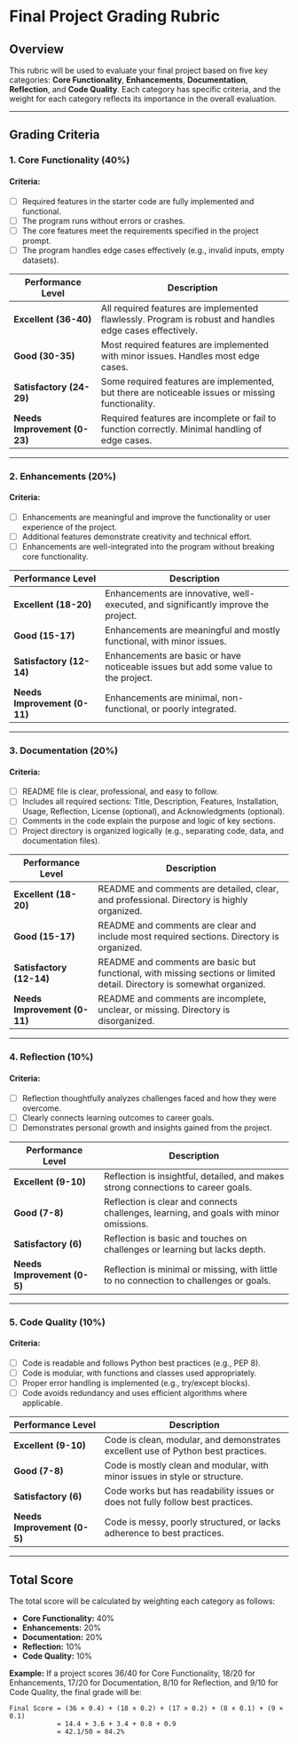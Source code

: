 # Final Project Grading Rubric

## **Overview**
This rubric will be used to evaluate your final project based on five key categories: **Core Functionality**, **Enhancements**, **Documentation**, **Reflection**, and **Code Quality**. Each category has specific criteria, and the weight for each category reflects its importance in the overall evaluation.

---

## **Grading Criteria**

### **1. Core Functionality (40%)**
#### **Criteria:**
- [ ] Required features in the starter code are fully implemented and functional.
- [ ] The program runs without errors or crashes.
- [ ] The core features meet the requirements specified in the project prompt.
- [ ] The program handles edge cases effectively (e.g., invalid inputs, empty datasets).

| **Performance Level** | **Description**                                                             |
|------------------------|-----------------------------------------------------------------------------|
| **Excellent (36-40)** | All required features are implemented flawlessly. Program is robust and handles edge cases effectively. |
| **Good (30-35)**      | Most required features are implemented with minor issues. Handles most edge cases. |
| **Satisfactory (24-29)** | Some required features are implemented, but there are noticeable issues or missing functionality. |
| **Needs Improvement (0-23)** | Required features are incomplete or fail to function correctly. Minimal handling of edge cases. |

---

### **2. Enhancements (20%)**
#### **Criteria:**
- [ ] Enhancements are meaningful and improve the functionality or user experience of the project.
- [ ] Additional features demonstrate creativity and technical effort.
- [ ] Enhancements are well-integrated into the program without breaking core functionality.

| **Performance Level** | **Description**                                                             |
|------------------------|-----------------------------------------------------------------------------|
| **Excellent (18-20)** | Enhancements are innovative, well-executed, and significantly improve the project. |
| **Good (15-17)**      | Enhancements are meaningful and mostly functional, with minor issues. |
| **Satisfactory (12-14)** | Enhancements are basic or have noticeable issues but add some value to the project. |
| **Needs Improvement (0-11)** | Enhancements are minimal, non-functional, or poorly integrated. |

---

### **3. Documentation (20%)**
#### **Criteria:**
- [ ] README file is clear, professional, and easy to follow.
- [ ] Includes all required sections: Title, Description, Features, Installation, Usage, Reflection, License (optional), and Acknowledgments (optional).
- [ ] Comments in the code explain the purpose and logic of key sections.
- [ ] Project directory is organized logically (e.g., separating code, data, and documentation files).

| **Performance Level** | **Description**                                                             |
|------------------------|-----------------------------------------------------------------------------|
| **Excellent (18-20)** | README and comments are detailed, clear, and professional. Directory is highly organized. |
| **Good (15-17)**      | README and comments are clear and include most required sections. Directory is organized. |
| **Satisfactory (12-14)** | README and comments are basic but functional, with missing sections or limited detail. Directory is somewhat organized. |
| **Needs Improvement (0-11)** | README and comments are incomplete, unclear, or missing. Directory is disorganized. |

---

### **4. Reflection (10%)**
#### **Criteria:**
- [ ] Reflection thoughtfully analyzes challenges faced and how they were overcome.
- [ ] Clearly connects learning outcomes to career goals.
- [ ] Demonstrates personal growth and insights gained from the project.

| **Performance Level** | **Description**                                                             |
|------------------------|-----------------------------------------------------------------------------|
| **Excellent (9-10)**  | Reflection is insightful, detailed, and makes strong connections to career goals. |
| **Good (7-8)**        | Reflection is clear and connects challenges, learning, and goals with minor omissions. |
| **Satisfactory (6)**  | Reflection is basic and touches on challenges or learning but lacks depth. |
| **Needs Improvement (0-5)** | Reflection is minimal or missing, with little to no connection to challenges or goals. |

---

### **5. Code Quality (10%)**
#### **Criteria:**
- [ ] Code is readable and follows Python best practices (e.g., PEP 8).
- [ ] Code is modular, with functions and classes used appropriately.
- [ ] Proper error handling is implemented (e.g., try/except blocks).
- [ ] Code avoids redundancy and uses efficient algorithms where applicable.

| **Performance Level** | **Description**                                                             |
|------------------------|-----------------------------------------------------------------------------|
| **Excellent (9-10)**  | Code is clean, modular, and demonstrates excellent use of Python best practices. |
| **Good (7-8)**        | Code is mostly clean and modular, with minor issues in style or structure. |
| **Satisfactory (6)**  | Code works but has readability issues or does not fully follow best practices. |
| **Needs Improvement (0-5)** | Code is messy, poorly structured, or lacks adherence to best practices. |

---

## **Total Score**
The total score will be calculated by weighting each category as follows:
- **Core Functionality:** 40%
- **Enhancements:** 20%
- **Documentation:** 20%
- **Reflection:** 10%
- **Code Quality:** 10%

**Example:**
If a project scores 36/40 for Core Functionality, 18/20 for Enhancements, 17/20 for Documentation, 8/10 for Reflection, and 9/10 for Code Quality, the final grade will be:

```
Final Score = (36 × 0.4) + (18 × 0.2) + (17 × 0.2) + (8 × 0.1) + (9 × 0.1)
            = 14.4 + 3.6 + 3.4 + 0.8 + 0.9
            = 42.1/50 = 84.2%
```